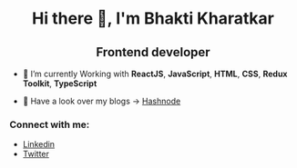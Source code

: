 <h1 align="center">Hi there 👋, I'm Bhakti Kharatkar</h1>
<h2 align="center">Frontend developer</h2>

- 🌱 I’m currently Working with  **ReactJS**, **JavaScript**, **HTML**, **CSS**, **Redux Toolkit**, **TypeScript**

<!-- -  You can find my portfolio at ->  -->

- 📝 Have a look over my blogs -> [Hashnode](https://bhaktee.hashnode.dev/)

<h3 align="left">Connect with me:</h3>

-  [Linkedin](https://www.linkedin.com/in/bhakti-kharatkar-33178a200/)
-  [Twitter](https://twitter.com/Bhaktee_)
